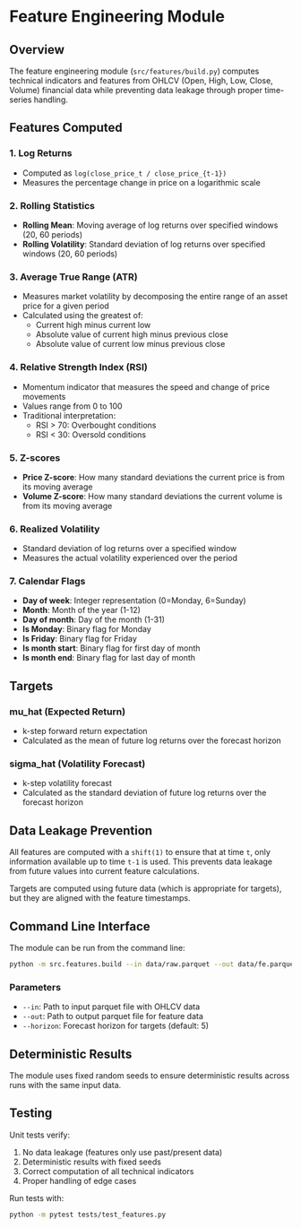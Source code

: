 # Feature Engineering Module

## Overview

The feature engineering module (`src/features/build.py`) computes technical indicators and features from OHLCV (Open, High, Low, Close, Volume) financial data while preventing data leakage through proper time-series handling.

## Features Computed

### 1. Log Returns

- Computed as `log(close_price_t / close_price_{t-1})`
- Measures the percentage change in price on a logarithmic scale

### 2. Rolling Statistics

- **Rolling Mean**: Moving average of log returns over specified windows (20, 60 periods)
- **Rolling Volatility**: Standard deviation of log returns over specified windows (20, 60 periods)

### 3. Average True Range (ATR)

- Measures market volatility by decomposing the entire range of an asset price for a given period
- Calculated using the greatest of:
  - Current high minus current low
  - Absolute value of current high minus previous close
  - Absolute value of current low minus previous close

### 4. Relative Strength Index (RSI)

- Momentum indicator that measures the speed and change of price movements
- Values range from 0 to 100
- Traditional interpretation:
  - RSI > 70: Overbought conditions
  - RSI < 30: Oversold conditions

### 5. Z-scores

- **Price Z-score**: How many standard deviations the current price is from its moving average
- **Volume Z-score**: How many standard deviations the current volume is from its moving average

### 6. Realized Volatility

- Standard deviation of log returns over a specified window
- Measures the actual volatility experienced over the period

### 7. Calendar Flags

- **Day of week**: Integer representation (0=Monday, 6=Sunday)
- **Month**: Month of the year (1-12)
- **Day of month**: Day of the month (1-31)
- **Is Monday**: Binary flag for Monday
- **Is Friday**: Binary flag for Friday
- **Is month start**: Binary flag for first day of month
- **Is month end**: Binary flag for last day of month

## Targets

### mu_hat (Expected Return)

- k-step forward return expectation
- Calculated as the mean of future log returns over the forecast horizon

### sigma_hat (Volatility Forecast)

- k-step volatility forecast
- Calculated as the standard deviation of future log returns over the forecast horizon

## Data Leakage Prevention

All features are computed with a `shift(1)` to ensure that at time `t`, only information available up to time `t-1` is used. This prevents data leakage from future values into current feature calculations.

Targets are computed using future data (which is appropriate for targets), but they are aligned with the feature timestamps.

## Command Line Interface

The module can be run from the command line:

```bash
python -m src.features.build --in data/raw.parquet --out data/fe.parquet --horizon 5
```

### Parameters

- `--in`: Path to input parquet file with OHLCV data
- `--out`: Path to output parquet file for feature data
- `--horizon`: Forecast horizon for targets (default: 5)

## Deterministic Results

The module uses fixed random seeds to ensure deterministic results across runs with the same input data.

## Testing

Unit tests verify:

1. No data leakage (features only use past/present data)
2. Deterministic results with fixed seeds
3. Correct computation of all technical indicators
4. Proper handling of edge cases

Run tests with:

```bash
python -m pytest tests/test_features.py
```
